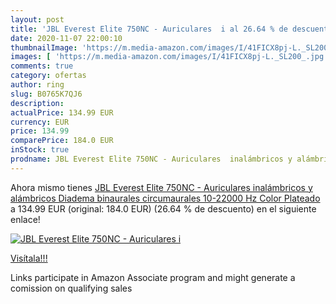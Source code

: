 ```yaml
---
layout: post
title: 'JBL Everest Elite 750NC - Auriculares  i al 26.64 % de descuento'
date: 2020-11-07 22:00:10
thumbnailImage: 'https://m.media-amazon.com/images/I/41FICX8pj-L._SL200_.jpg'
images: [ 'https://m.media-amazon.com/images/I/41FICX8pj-L._SL200_.jpg' ]
comments: true
category: ofertas
author: ring
slug: B0765K7QJ6
description:
actualPrice: 134.99 EUR
currency: EUR
price: 134.99
comparePrice: 184.0 EUR
inStock: true
prodname: JBL Everest Elite 750NC - Auriculares  inalámbricos y alámbricos  Diadema  binaurales  circumaurales  10-22000 Hz  Color Plateado 
---
```


Ahora mismo tienes [JBL Everest Elite 750NC - Auriculares  inalámbricos y alámbricos  Diadema  binaurales  circumaurales  10-22000 Hz  Color Plateado ](https://www.amazon.es/dp/B0765K7QJ6/?tag=tolees-21) a 134.99 EUR (original: 184.0 EUR) (26.64 %  de descuento) en el siguiente enlace!

[![JBL Everest Elite 750NC - Auriculares  i](https://m.media-amazon.com/images/I/41FICX8pj-L._SL200_.jpg)](https://www.amazon.es/dp/B0765K7QJ6/?tag=tolees-21)

[Visítala!!!](https://www.amazon.es/dp/B0765K7QJ6/?tag=tolees-21)

Links participate in Amazon Associate program and might generate a comission on qualifying sales

